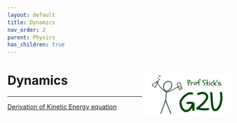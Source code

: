 ```yaml
---
layout: default
title: Dynamics
nav_order: 2
parent: Physics
has_children: true
---
```


# Dynamics <img align="right" src="/media/prof_stick_g2u.png" width="200">

---

[Derivation of Kinetic Energy equation](docs/physics/physics_derivation_of_K.html)

